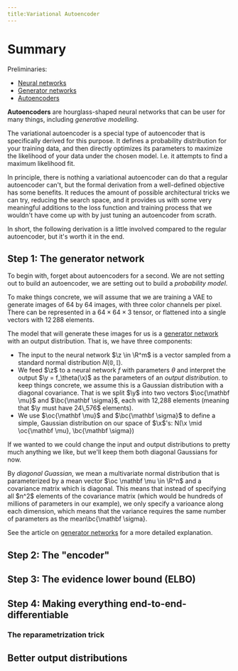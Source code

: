 ```yaml
---
title:Variational Autoencoder
---
```


# Summary

Preliminaries:
* [Neural networks](/neural-networks)
* [Generator networks](/generator-network)
* [Autoencoders](/autoencoders)

**Autoencoders** are hourglass-shaped neural networks that can be user for many things, including _generative modelling_.

The variational autoencoder is a special type of autoencoder that is specifically derived for this purpose. It defines a probability distribution for your training data, and then directly optimizes its parameters to maximize the likelihood of your data under the chosen model. I.e. it attempts to find a maximum likelihood fit.

In principle, there is nothing a variational autoencoder can do that a regular autoencoder can't, but the formal derivation from a well-defined objective has some benefits. It reduces the amount of possible architectural tricks we can try, reducing the search space, and it provides us with some very meaningful additions to the loss function and training process that we wouldn't have come up with by just tuning an autoencoder from scrath.

In short, the following derivation is a little involved compared to the regular autoencoder, but it's worth it in the end.

## Step 1: The generator network

To begin with, forget about autoencoders for a second. We are not setting out to build an autoencoder, we are setting out to build a _probability model_. 

To make things concrete, we will assume that we are training a VAE to generate images of 64 by 64 images, with three color channels per pixel. There can be represented in a $64 \times 64 \times 3$ tensor, or flattened into a single vectors with $12\,288$ elements. 

The model that will generate these images for us is a [generator network](/generator-networks) with an output distribution. That is, we have three components:

* The input to the neural network $\z \in \R^m$ is a vector sampled from a standard normal distribution $N({\mathbb 0}, {\mathbb I})$.
* We feed $\z$ to a neural network $f$ with parameters $\theta$ and interpret the output $\y = f_\theta(\x)$ as the parameters of an _output distribution_. to keep things concrete, we assume this is a Gaussian distribution with a diagonal covariance. That is we split $\y$ into two vectors $\oc{\mathbf \mu}$ and $\bc{\mathbf \sigma}$, each with 12\,288 elements (meaning that $\y must have 24\,576$ elements).
* We use $\oc{\mathbf \mu}$ and $\bc{\mathbf \sigma}$ to define a simple, Gaussian distribution on our space of $\x$'s: N(\x \mid \oc{\mathbf \mu}, \bc{\mathbf \sigma})

If we wanted to we could change the input and output distributions to pretty much anything we like, but we'll keep them both diagonal Gaussians for now.

<aside>
  By <em>diagonal Guassian</em>, we mean a multivariate normal distribution that is parameterized by a mean vector $\oc \mathbf \mu \in \R^n$ and a covariance matrix which is diagonal. This means that instead of specifying all $n^2$ elements of the covariance matrix (which would be hundreds of millions of parameters in our example), we only specify a varioance along each dimension, which means that the <span class="bc">variance</span> requires the same number of parameters as the <span class="oc">mean\bc{\mathbf \sigma}.
</aside>

See the article on [generator networks](\generator-networks) for a more detailed explanation.

## Step 2: The "encoder"

## Step 3: The evidence lower bound (ELBO)

## Step 4: Making everything end-to-end-differentiable

### The reparametrization trick

## Better output distributions

## 
